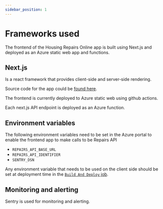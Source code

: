 ```yaml
---
sidebar_position: 1
---
```


# Frameworks used

The frontend of the Housing Repairs Online app is built using Next.js and
deployed as an Azure static web app and functions.

## Next.js

Is a react framework that provides client-side and server-side rendering.

Source code for the app could be [found here](https://github.com/City-of-Lincoln-Council/housing-repairs-online-frontend).

The frontend is currently deployed to Azure static web using github actions.

Each next.js API endpoint is deployed as an Azure function.

## Environment variables

The following environment variables need to be set in the Azure portal to enable
the frontend app to make calls to be Repairs API

- `REPAIRS_API_BASE_URL`
- `REPAIRS_API_IDENTIFIER`
- `SENTRY_DSN`

Any environment variable that needs to be used on the client side should be set
at deployment time in the [`Build And Deploy` job](https://github.com/City-of-Lincoln-Council/housing-repairs-online-frontend/blob/main/.github/workflows/azure-static-web-apps-purple-desert-05060ea03.yml#L100).

## Monitoring and alerting

Sentry is used for monitoring and alerting.

